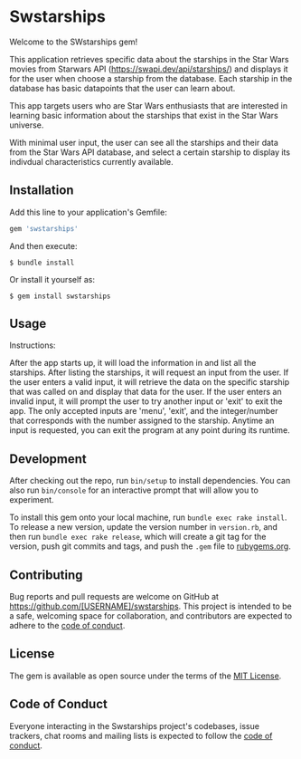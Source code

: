 # Swstarships
Welcome to the SWstarships gem!

This application retrieves specific data about the starships in the Star Wars movies from Starwars API (https://swapi.dev/api/starships/) and displays it for the user when choose a starship from the database. Each starship in the database has basic datapoints that the user can learn about. 

This app targets users who are Star Wars enthusiasts that are interested in learning basic information about the starships that exist in the Star Wars universe.

With minimal user input, the user can see all the starships and their data from the Star Wars API database, and select a certain starship to display its indivdual characteristics currently available.


## Installation

Add this line to your application's Gemfile:

```ruby
gem 'swstarships'
```

And then execute:

    $ bundle install

Or install it yourself as:

    $ gem install swstarships

## Usage

Instructions:

After the app starts up, it will load the information in and list all the starships.
After listing the starships, it will request an input from the user.
If the user enters a valid input, it will retrieve the data on the specific starship that was called on and display that data for the user.
If the user enters an invalid input, it will prompt the user to try another input or 'exit' to exit the app.
The only accepted inputs are 'menu', 'exit', and the integer/number that corresponds with the number assigned to the starship.
Anytime an input is requested, you can exit the program at any point during its runtime.

## Development

After checking out the repo, run `bin/setup` to install dependencies. You can also run `bin/console` for an interactive prompt that will allow you to experiment.

To install this gem onto your local machine, run `bundle exec rake install`. To release a new version, update the version number in `version.rb`, and then run `bundle exec rake release`, which will create a git tag for the version, push git commits and tags, and push the `.gem` file to [rubygems.org](https://rubygems.org).

## Contributing

Bug reports and pull requests are welcome on GitHub at https://github.com/[USERNAME]/swstarships. This project is intended to be a safe, welcoming space for collaboration, and contributors are expected to adhere to the [code of conduct](https://github.com/[USERNAME]/swstarships/blob/master/CODE_OF_CONDUCT.md).


## License

The gem is available as open source under the terms of the [MIT License](https://opensource.org/licenses/MIT).

## Code of Conduct

Everyone interacting in the Swstarships project's codebases, issue trackers, chat rooms and mailing lists is expected to follow the [code of conduct](https://github.com/[USERNAME]/swstarships/blob/master/CODE_OF_CONDUCT.md).
